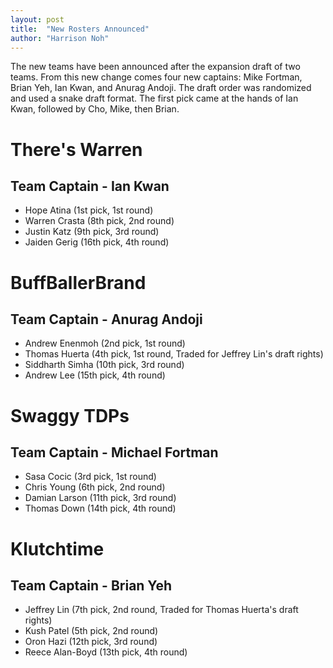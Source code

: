 ```yaml
---
layout: post
title:  "New Rosters Announced"
author: "Harrison Noh"
---
```


The new teams have been announced after the expansion draft of two teams. From this new change comes four new captains: Mike Fortman, Brian Yeh, Ian Kwan, and Anurag Andoji. The draft order was randomized and used a snake draft format. The first pick came at the hands of Ian Kwan, followed by Cho, Mike, then Brian.

# There's Warren
## Team Captain - Ian Kwan
* Hope Atina  (1st pick, 1st round)
* Warren Crasta (8th pick, 2nd round)
* Justin Katz (9th pick, 3rd round)
* Jaiden Gerig (16th pick, 4th round)

# BuffBallerBrand
## Team Captain - Anurag Andoji
* Andrew Enenmoh (2nd pick, 1st round)
* Thomas Huerta (4th pick, 1st round, Traded for Jeffrey Lin's draft rights)
* Siddharth Simha (10th pick, 3rd round)
* Andrew Lee (15th pick, 4th round)

# Swaggy TDPs
## Team Captain - Michael Fortman
* Sasa Cocic (3rd pick, 1st round)
* Chris Young (6th pick, 2nd round)
* Damian Larson (11th pick, 3rd round)
* Thomas Down (14th pick, 4th round)

# Klutchtime
## Team Captain - Brian Yeh
* Jeffrey Lin (7th pick, 2nd round, Traded for Thomas Huerta's draft rights)
* Kush Patel (5th pick, 2nd round)
* Oron Hazi (12th pick, 3rd round)
* Reece Alan-Boyd (13th pick, 4th round)
